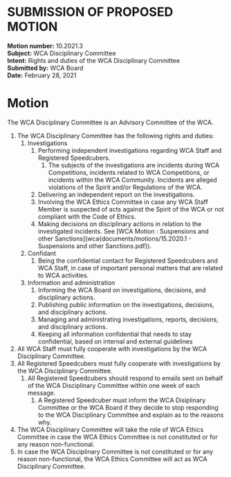 # SUBMISSION OF PROPOSED MOTION

**Motion number:** 10.2021.3  
**Subject:** WCA Disciplinary Committee  
**Intent:** Rights and duties of the WCA Disciplinary Committee  
**Submitted by:** WCA Board  
**Date:** February 28, 2021  

# Motion

The WCA Disciplinary Committee is an Advisory Committee of the WCA.

1. The WCA Disciplinary Committee has the following rights and duties:
   1. Investigations
      1. Performing independent investigations regarding WCA Staff and Registered Speedcubers.
         1. The subjects of the investigations are incidents during WCA Competitions, incidents related to WCA Competitions, or incidents within the WCA Community. Incidents are alleged violations of the Spirit and/or Regulations of the WCA.
      2. Delivering an independent report on the investigations.
      3. Involving the WCA Ethics Committee in case any WCA Staff Member is suspected of acts against the Spirit of the WCA or not compliant with the Code of Ethics.
      4. Making decisions on disciplinary actions in relation to the investigated incidents. See [WCA Motion : Suspensions and other Sanctions](wca{documents/motions/15.2020.1 - Suspensions and other Sanctions.pdf}).
   2. Confidant
      1. Being the confidential contact for Registered Speedcubers and WCA Staff, in case of important personal matters that are related to WCA activities.
   3. Information and administration
      1. Informing the WCA Board on investigations, decisions, and disciplinary actions.
      2. Publishing public information on the investigations, decisions, and disciplinary actions.
      3. Managing and administrating investigations, reports, decisions, and disciplinary actions.
      4. Keeping all information confidential that needs to stay confidential, based on internal and external guidelines
2. All WCA Staff must fully cooperate with investigations by the WCA Disciplinary Committee.
3. All Registered Speedcubers must fully cooperate with investigations by the WCA Disciplinary Committee.
   1. All Registered Speedcubers should respond to emails sent on behalf of the WCA Disciplinary Committee within one week of each message.
      1. A Registered Speedcuber must inform the WCA Disiplinary Committee or the WCA Board if they decide to stop responding to the WCA Disciplinary Committee and explain as to the reasons why.
4. The WCA Disciplinary Committee will take the role of WCA Ethics Committee in case the WCA Ethics Committee is not constituted or for any reason non-functional.
5. In case the WCA Disciplinary Committee is not constituted or for any reason non-functional, the WCA Ethics Committee will act as WCA Disciplinary Committee.

